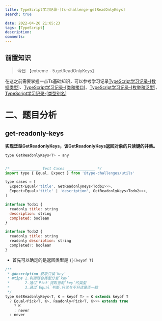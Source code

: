 ```yaml
---
title: TypeScript学习记录-[ts-challenge-getReadOnlyKeys]
search: true

date: 2022-04-26 21:05:23
tags: [TypeScript]
description:
comments:
---
```




## 前置知识

> 今日 【extreme - 5.getReadOnlyKeys】

在这之前需要掌握一点Ts基础知识，可以参考学习记录[TypeScript学习记录-[数据类型]](./../typescript1.md)、[TypeScript学习记录-[类和接口]](./../typescript1.md)、[TypeScript学习记录-[枚举和泛型]](./../typescript1.md)、[TypeScript学习记录-[类型别名]](./../typescript1.md)

# 二、题目分析

## get-readonly-keys

**实现泛型GetReadonlyKeys<T>，该GetReadonlyKeys<T>返回对象的只读键的并集。**

```js
type GetReadonlyKeys<T> = any


/* _____________ Test Cases _____________ */
import type { Equal, Expect } from '@type-challenges/utils'

type cases = [
  Expect<Equal<'title', GetReadonlyKeys<Todo1>>>,
  Expect<Equal<'title' | 'description', GetReadonlyKeys<Todo2>>>,
]

interface Todo1 {
  readonly title: string
  description: string
  completed: boolean
}

interface Todo2 {
  readonly title: string
  readonly description: string
  completed?: boolean
}
```

- 首先可以确定的是返回类型是 `{}[keyof T]`


```js
/**
 * @description 获取只读`key`
 * @tips 1.利用联合类型分发`key`
 *       2.通过`Pick`提取当前`key`的类型
 *       3.通过`Equal`判断,只读与不只读是否一致
 */
type GetReadonlyKeys<T, K = keyof T> = K extends keyof T
  ? Equal<Pick<T, K>, Readonly<Pick<T, K>>> extends true
    ? K
    : never
  : never
```




